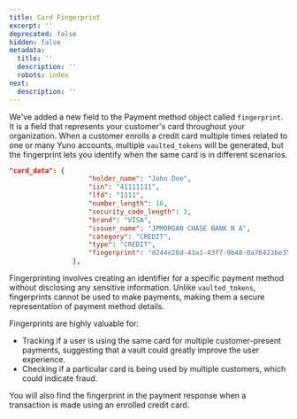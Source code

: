 ```yaml
---
title: Card Fingerprint
excerpt: ''
deprecated: false
hidden: false
metadata:
  title: ''
  description: ''
  robots: index
next:
  description: ''
---
```

We've added a new field to the Payment method object called `fingerprint`. It is a field that represents your customer's card throughout your organization. When a customer enrolls a credit card multiple times related to one or many Yuno accounts, multiple `vaulted_tokens` will be generated, but the fingerprint lets you identify when the same card is in different scenarios.

```json
"card_data": {
                    "holder_name": "John Doe",
                    "iin": "41111111",
                    "lfd": "1111",
                    "number_length": 16,
                    "security_code_length": 3,
                    "brand": "VISA",
                    "issuer_name": "JPMORGAN CHASE BANK N A",
                    "category": "CREDIT",
                    "type": "CREDIT",
                    "fingerprint": "d244e20d-43a1-43f7-9b48-0a76423be35e"
                },
```

Fingerprinting involves creating an identifier for a specific payment method without disclosing any sensitive information. Unlike `vaulted_tokens`, fingerprints cannot be used to make payments, making them a secure representation of payment method details.  

Fingerprints are highly valuable for:

- Tracking if a user is using the same card for multiple customer-present payments, suggesting that a vault could greatly improve the user experience.
- Checking if a particular card is being used by multiple customers, which could indicate fraud.

You will also find the fingerprint in the payment response when a transaction is made using an enrolled credit card.